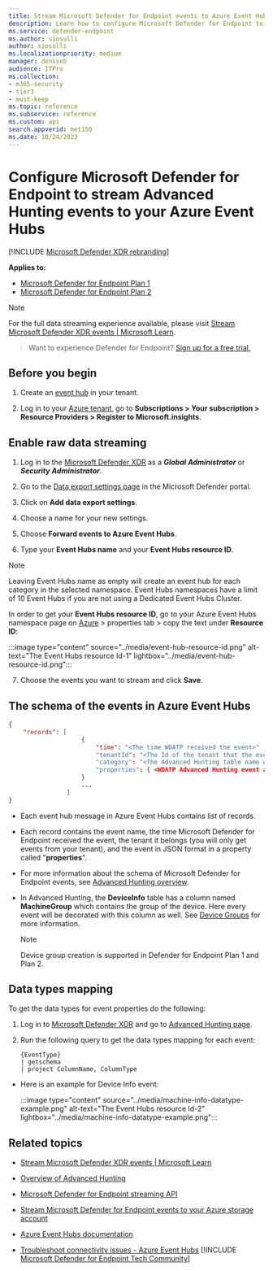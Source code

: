 ```yaml
---
title: Stream Microsoft Defender for Endpoint events to Azure Event Hubs
description: Learn how to configure Microsoft Defender for Endpoint to stream Advanced Hunting events to your Event Hubs.
ms.service: defender-endpoint
ms.author: siosulli
author: siosulli
ms.localizationpriority: medium
manager: deniseb
audience: ITPro
ms.collection: 
- m365-security
- tier3
- must-keep
ms.topic: reference
ms.subservice: reference
ms.custom: api
search.appverid: met150
ms.date: 10/24/2023
---
```


# Configure Microsoft Defender for Endpoint to stream Advanced Hunting events to your Azure Event Hubs

[!INCLUDE [Microsoft Defender XDR rebranding](../../includes/microsoft-defender.md)]

**Applies to:**

- [Microsoft Defender for Endpoint Plan 1](https://go.microsoft.com/fwlink/p/?linkid=2154037)
- [Microsoft Defender for Endpoint Plan 2](https://go.microsoft.com/fwlink/p/?linkid=2154037)

> [!NOTE]
> For the full data streaming experience available, please visit [Stream Microsoft Defender XDR events | Microsoft Learn](/microsoft-365/security/defender/streaming-api).

> Want to experience Defender for Endpoint? [Sign up for a free trial.](https://signup.microsoft.com/create-account/signup?products=7f379fee-c4f9-4278-b0a1-e4c8c2fcdf7e&ru=https://aka.ms/MDEp2OpenTrial?ocid=docs-wdatp-configuresiem-abovefoldlink)

## Before you begin

1. Create an [event hub](/azure/event-hubs/) in your tenant.

2. Log in to your [Azure tenant](https://ms.portal.azure.com/), go to **Subscriptions > Your subscription > Resource Providers > Register to Microsoft.insights**.

## Enable raw data streaming

1. Log in to the [Microsoft Defender XDR](https://security.microsoft.com) as a ***Global Administrator*** or ***Security Administrator***.

2. Go to the [Data export settings page](https://security.microsoft.com/securitysettings/defender/raw_data_export) in the Microsoft Defender portal.

3. Click on **Add data export settings**.

4. Choose a name for your new settings.

5. Choose **Forward events to Azure Event Hubs**.

6. Type your **Event Hubs name** and your **Event Hubs resource ID**.

> [!NOTE]
> Leaving Event Hubs name as empty will create an event hub for each category in the selected namespace. Event Hubs namespaces have a limit of 10 Event Hubs if you are not using a Dedicated Event Hubs Cluster.

   In order to get your **Event Hubs resource ID**, go to your Azure Event Hubs namespace page on [Azure](https://ms.portal.azure.com/) > properties tab \> copy the text under **Resource ID**:

   :::image type="content" source="../media/event-hub-resource-id.png" alt-text="The Event Hubs resource Id-1" lightbox="../media/event-hub-resource-id.png":::

7. Choose the events you want to stream and click **Save**.

## The schema of the events in Azure Event Hubs

```json
{
    "records": [
                    {
                        "time": "<The time WDATP received the event>"
                        "tenantId": "<The Id of the tenant that the event belongs to>"
                        "category": "<The Advanced Hunting table name with 'AdvancedHunting-' prefix>"
                        "properties": { <WDATP Advanced Hunting event as Json> }
                    }
                    ...
                ]
}
```

- Each event hub message in Azure Event Hubs contains list of records.

- Each record contains the event name, the time Microsoft Defender for Endpoint received the event, the tenant it belongs (you will only get events from your tenant), and the event in JSON format in a property called "**properties**".

- For more information about the schema of Microsoft Defender for Endpoint events, see [Advanced Hunting overview](/defender/advanced-hunting-overview.md).

- In Advanced Hunting, the **DeviceInfo** table has a column named **MachineGroup** which contains the group of the device. Here every event will be decorated with this column as well. See [Device Groups](../machine-groups.md) for more information.
    > [!NOTE]
    > Device group creation is supported in Defender for Endpoint Plan 1 and Plan 2.  

## Data types mapping

To get the data types for event properties do the following:

1. Log in to [Microsoft Defender XDR](https://security.microsoft.com) and go to [Advanced Hunting page](https://security.microsoft.com/hunting-package).

2. Run the following query to get the data types mapping for each event:

   ```kusto
   {EventType}
   | getschema
   | project ColumnName, ColumnType 
   ```

- Here is an example for Device Info event:

  :::image type="content" source="../media/machine-info-datatype-example.png" alt-text="The Event Hubs resource Id-2" lightbox="../media/machine-info-datatype-example.png":::

## Related topics

- [Stream Microsoft Defender XDR events | Microsoft Learn](/microsoft-365/security/defender/streaming-api)

- [Overview of Advanced Hunting](/defender/advanced-hunting-overview.md)
- [Microsoft Defender for Endpoint streaming API](raw-data-export.md)
- [Stream Microsoft Defender for Endpoint events to your Azure storage account](raw-data-export-storage.md)
- [Azure Event Hubs documentation](/azure/event-hubs/)
- [Troubleshoot connectivity issues - Azure Event Hubs](/azure/event-hubs/troubleshooting-guide)
[!INCLUDE [Microsoft Defender for Endpoint Tech Community](../../includes/defender-mde-techcommunity.md)]
